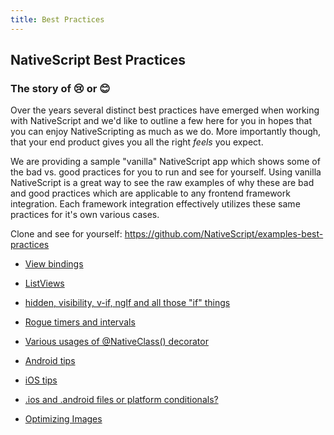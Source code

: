 ```yaml
---
title: Best Practices
---
```


## NativeScript Best Practices

### The story of 😢 or 😊

Over the years several distinct best practices have emerged when working with NativeScript and we'd like to outline a few here for you in hopes that you can enjoy NativeScripting as much as we do. More importantly though, that your end product gives you all the right _feels_ you expect.

We are providing a sample "vanilla" NativeScript app which shows some of the bad vs. good practices for you to run and see for yourself.
Using vanilla NativeScript is a great way to see the raw examples of why these are bad and good practices which are applicable to any frontend framework integration. Each framework integration effectively utilizes these same practices for it's own various cases.

Clone and see for yourself: https://github.com/NativeScript/examples-best-practices

- [View bindings](view-bindings.md)

- [ListViews](listviews.md)

- [hidden, visibility, v-if, ngIf and all those "if" things](if-things.md)

- [Rogue timers and intervals](rogue-timers.md)

- [Various usages of @NativeClass() decorator](native-class.md)

- [Android tips](android-tips.md)

- [iOS tips](ios-tips.md)

- [.ios and .android files or platform conditionals?](platform-file-split-or-not.md)

- [Optimizing Images](optimizing-images.md)
